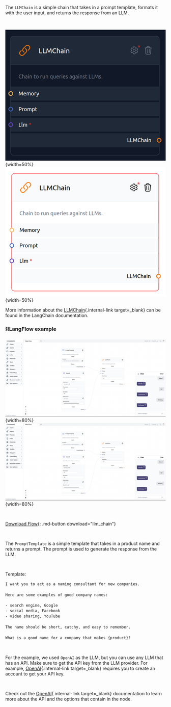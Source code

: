 The `LLMChain` is a simple chain that takes in a prompt template, formats it with the user input, and returns the response from an LLM.

<br>

![Description](img/single_node/guideline2.png#only-dark){width=50%}
![Description](img/single_node/guideline.png#only-light){width=50%}

More information about the [LLMChain](https://python.langchain.com/en/latest/modules/chains/generic/llm_chain.html){.internal-link target=\_blank} can be found in the LangChain documentation.

### ⛓️LangFlow example

![Description](img/llm-chain.png#only-dark){width=80%}
![Description](img/llm-chain.png#only-light){width=80%}

<br>

[Download Flow](data/llm_chain.json){: .md-button download="llm_chain"}

<br>

The `PromptTemplate` is a simple template that takes in a product name and returns a prompt. The prompt is used to generate the response from the LLM.

<br>

Template:

```txt
I want you to act as a naming consultant for new companies.

Here are some examples of good company names:

- search engine, Google
- social media, Facebook
- video sharing, YouTube

The name should be short, catchy, and easy to remember.

What is a good name for a company that makes {product}?
```

<br>

For the example, we used `OpenAI` as the LLM, but you can use any LLM that has an API. Make sure to get the API key from the LLM provider. For example, [OpenAI](https://platform.openai.com/){.internal-link target=\_blank} requires you to create an account to get your API key.

<br>

Check out the [OpenAI](https://platform.openai.com/docs/introduction/overview){.internal-link target=\_blank} documentation to learn more about the API and the options that contain in the node.
